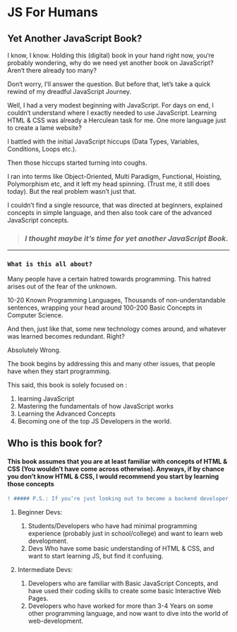 # JS For Humans

## Yet Another JavaScript Book?

I know, I know. Holding this (digital) book in your hand right now, you‘re
probably wondering, why do we need yet another book on JavaScript? Aren‘t there
already too many?

Don‘t worry, I‘ll answer the question. But before that, let’s take a quick
rewind of my dreadful JavaScript Journey.

Well, I had a very modest beginning with JavaScript. For days on end, I couldn‘t
understand where I exactly needed to use JavaScript. Learning HTML & CSS was
already a Herculean task for me. One more language just to create a lame
website?

I battled with the initial JavaScript hiccups (Data Types, Variables,
Conditions, Loops etc.). 

Then those hiccups started turning into coughs. 

I ran into terms like Object-Oriented, Multi Paradigm, Functional, Hoisting, Polymorphism etc, and it left my head spinning. (Trust me, it still does today). But the real problem wasn’t just that.

I couldn’t find a single resource, that was directed at beginners, explained concepts in simple language, and then also took care of the advanced JavaScript concepts.

> ### *I thought maybe it’s time for yet another JavaScript Book.*

***

### `What is this all about?`

Many people have a certain hatred towards programming.
This hatred arises out of the fear of the unknown.

10-20 Known Programming Languages, Thousands of non-understandable sentences, wrapping
your head around 100-200 Basic Concepts in Computer Science.

And then, just like that, some new technology comes around, and whatever was
learned becomes redundant. Right?

Absolutely Wrong.

The book begins by addressing this and many other issues, that people have when they start programming.

This said, this book is solely focused on :
1. learning JavaScript
2. Mastering the fundamentals of how JavaScript works
3. Learning the Advanced Concepts
4. Becoming one of the top JS Developers in the world.

## Who is this book for?

#### This book assumes that you are at least familiar with concepts of HTML & CSS (You wouldn’t have come across otherwise). Anyways, if by chance you don’t know HTML & CSS, I would recommend you start by learning those concepts

```diff
! ##### P.S.: If you‘re just looking out to become a backend developer, then maybe you could do fine just learning JavaScript (although I don‘t recommend this at all. Get some hands-on with HTML & CSS. They are quite interesting :P)
```
<!-- TODO: Add HTML CSS Links Here-->

1. Beginner Devs:
   1. Students/Developers who have had minimal programming experience (probably
      just in school/college) and want to learn web development.
   2. Devs Who have some basic understanding of HTML & CSS, and want to start
      learning JS, but find it confusing.
      
2. Intermediate Devs:
   1. Developers who are familiar with Basic JavaScript Concepts, and have used
      their coding skills to create some basic Interactive Web Pages.
   2. Developers who have worked for more than 3-4 Years on some other programming
      language, and now want to dive into the world of web-development.